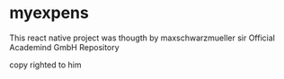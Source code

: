# myexpens
This react native project was thougth by maxschwarzmueller sir
Official Academind GmbH Repository

copy righted to him 

